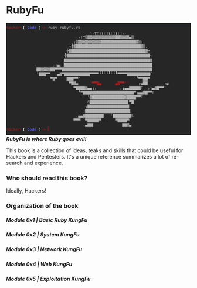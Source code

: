 # RubyFu

![Wireshark](images/other/rubyfu.png)
***RubyFu is where Ruby goes evil!*** 


This book is a collection of ideas, teaks and skills that could be useful for Hackers and Pentesters. It's a unique reference summarizes a lot of re-search and experience.



### Who should read this book?
Ideally, Hackers!

### Organization of the book
##### Module 0x1 | Basic Ruby KungFu
##### Module 0x2 | System KungFu
##### Module 0x3 | Network KungFu
##### Module 0x4 | Web KungFu
##### Module 0x5 | Exploitation KungFu


